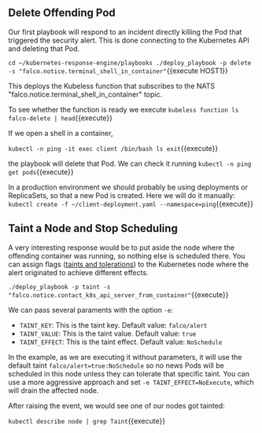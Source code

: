 Delete Offending Pod
--------------------

Our first playbook will respond to an incident directly killing the Pod that triggered the security alert. This is done connecting to the Kubernetes API and deleting that Pod.

`cd ~/kubernetes-response-engine/playbooks
./deploy_playbook -p delete -s "falco.notice.terminal_shell_in_container"`{{execute HOST1}}

This deploys the Kubeless function that subscribes to the NATS "falco.notice.terminal_shell_in_container" topic.

To see whether the function is ready we execute
`kubeless function ls falco-delete | head`{{execute}}

If we open a shell in a container,

`kubectl -n ping -it exec client /bin/bash
ls
exit`{{execute}}

the playbook will delete that Pod.  We can check it running
`kubectl -n ping get pods`{{execute}}

In a production environment we should probably be using deployments or ReplicaSets, so that a new Pod is created.  Here we will do it manually: `kubectl create -f ~/client-deployment.yaml --namespace=ping`{{execute}}

Taint a Node and Stop Scheduling
--------------------------------

A very interesting response would be to put aside the node where the offending container was running, so nothing else is scheduled there. You can assign flags ([taints and tolerations](https://kubernetes.io/docs/concepts/configuration/taint-and-toleration/)) to the Kubernetes node where the alert originated to achieve different effects.

`./deploy_playbook -p taint -s "falco.notice.contact_k8s_api_server_from_container"`{{execute}}

We can pass several paraments with the option `-e`:

- `TAINT_KEY`: This is the taint key. Default value: `falco/alert`
- `TAINT_VALUE`: This is the taint value. Default value: `true`
- `TAINT_EFFECT`: This is the taint effect. Default value: `NoSchedule`

In the example, as we are executing it without parameters, it will use the default taint `falco/alert=true:NoSchedule` so no news Pods will be scheduled in this node unless they can tolerate that specific taint. You can use a more aggressive approach and set `-e TAINT_EFFECT=NoExecute`, which will drain the affected node.

After raising the event, we would see one of our nodes got tainted:

`kubectl describe node | grep Taint`{{execute}}
